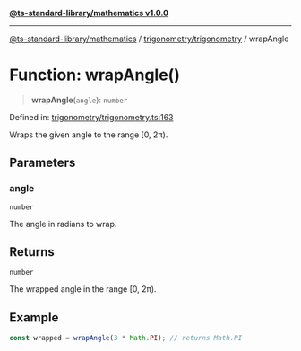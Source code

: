 [**@ts-standard-library/mathematics v1.0.0**](../../../README.md)

***

[@ts-standard-library/mathematics](../../../README.md) / [trigonometry/trigonometry](../README.md) / wrapAngle

# Function: wrapAngle()

> **wrapAngle**(`angle`): `number`

Defined in: [trigonometry/trigonometry.ts:163](https://github.com/gabaudette/ts-stdlib/blob/ea80ba1db09c741e99f8cb19e94e5a29b81b623b/packages/mathematics/src/trigonometry/trigonometry.ts#L163)

Wraps the given angle to the range [0, 2π).

## Parameters

### angle

`number`

The angle in radians to wrap.

## Returns

`number`

The wrapped angle in the range [0, 2π).

## Example

```typescript
const wrapped = wrapAngle(3 * Math.PI); // returns Math.PI
```
